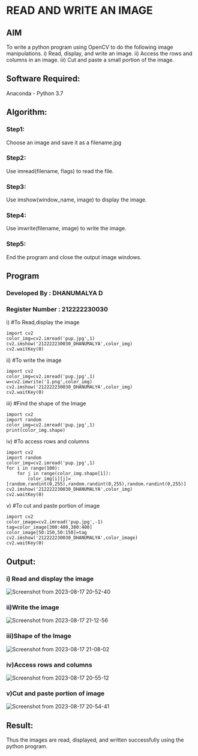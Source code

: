 # READ AND WRITE AN IMAGE
## AIM
To write a python program using OpenCV to do the following image manipulations.
i) Read, display, and write an image.
ii) Access the rows and columns in an image.
iii) Cut and paste a small portion of the image.

## Software Required:
Anaconda - Python 3.7
## Algorithm:
### Step1:
Choose an image and save it as a filename.jpg
### Step2:
Use imread(filename, flags) to read the file.
### Step3:
Use imshow(window_name, image) to display the image.
### Step4:
Use imwrite(filename, image) to write the image.
### Step5:
End the program and close the output image windows.
## Program
### Developed By : DHANUMALYA D
### Register Number : 212222230030 
i) #To Read,display the image
```
import cv2
color_img=cv2.imread('pup.jpg',1)
cv2.imshow('212222230030_DHANUMALYA',color_img)
cv2.waitKey(0)  

```
ii) #To write the image
```
import cv2
color_img=cv2.imread('pup.jpg',1)
w=cv2.imwrite('1.png',color_img)
cv2.imshow('212222230030_DHANUMALYA',color_img)
cv2.waitKey(0) 

```
iii) #Find the shape of the Image
```
import cv2
import random
color_img=cv2.imread('pup.jpg',1)
print(color_img.shape)

```
iv) #To access rows and columns

```
import cv2
import random
color_img=cv2.imread('pup.jpg',1)
for i in range(100):
    for j in range(color_img.shape[1]):
        color_img[i][j]=[random.randint(0,255),random.randint(0,255),random.randint(0,255)]
cv2.imshow('212222230030_DHANUMALYA',color_img)
cv2.waitKey(0)

```
v) #To cut and paste portion of image
```
import cv2
color_image=cv2.imread('pup.jpg',-1)
tag=color_image[300:400,300:400]
color_image[50:150,50:150]=tag
cv2.imshow('212222230030_DHANUMALYA',color_image)
cv2.waitKey(0)

```

## Output:

### i) Read and display the image

![Screenshot from 2023-08-17 20-52-40](https://github.com/Dhanudhanaraj/READ-AND-WRITE-IMAGE/assets/119218812/34bb22fc-0d74-4b7f-ab85-6f2febe1aa35)




### ii)Write the image
![Screenshot from 2023-08-17 21-12-56](https://github.com/Dhanudhanaraj/READ-AND-WRITE-IMAGE/assets/119218812/1ac27797-9da9-465b-8ce7-7cb0cdb99c9f)




### iii)Shape of the Image

![Screenshot from 2023-08-17 21-08-02](https://github.com/Dhanudhanaraj/READ-AND-WRITE-IMAGE/assets/119218812/a5c28592-fb49-48ad-9fcc-21621b9ddc94)


### iv)Access rows and columns
![Screenshot from 2023-08-17 20-55-12](https://github.com/Dhanudhanaraj/READ-AND-WRITE-IMAGE/assets/119218812/7b896850-4cc3-422a-90e8-4b47dc35a6ef)



### v)Cut and paste portion of image
![Screenshot from 2023-08-17 20-54-41](https://github.com/Dhanudhanaraj/READ-AND-WRITE-IMAGE/assets/119218812/3e676b9a-d158-4bc4-b690-c9d12d9dd30d)




## Result:

Thus the images are read, displayed, and written successfully using the python program.
